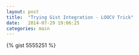 ```yaml
---
layout: post
title:  "Trying Gist Integration - LOOCV Trick"
date:   2014-07-29 19:06:25
categories: main
---
```


{% gist 5555251 %}

